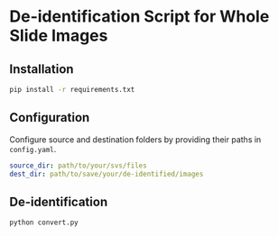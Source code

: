 # De-identification Script for Whole Slide Images

## Installation
```bash
pip install -r requirements.txt
```

## Configuration

Configure source and destination folders by providing their paths in `config.yaml`.

``` yaml
source_dir: path/to/your/svs/files
dest_dir: path/to/save/your/de-identified/images
```

## De-identification
```bash
python convert.py
```